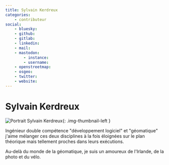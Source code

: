 ```yaml
---
title: Sylvain Kerdreux
categories:
    - contributeur
social:
    - bluesky:
    - github:
    - gitlab:
    - linkedin:
    - mail:
    - mastodon:
        - instance:
        - username:
    - openstreetmap:
    - osgeo:
    - twitter:
    - website:
---
```


# Sylvain Kerdreux

<!-- --8<-- [start:author-sign-block] -->

![Portrait Sylvain Kerdreux](https://cdn.geotribu.fr/img/internal/contributeurs/sker.webp "Portrait Sylvain Kerdreux"){: .img-thumbnail-left }

Ingénieur double compétence "développement logiciel" et "géomatique" j'aime mélanger ces deux disciplines à la fois éloignées sur le plan théorique mais tellement proches dans leurs exécutions.

Au-delà du monde de la géomatique, je suis un amoureux de l'Irlande, de la photo et du vélo.

<!-- --8<-- [end:author-sign-block] -->
